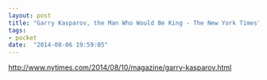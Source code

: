 ```yaml
---
layout: post
title: "Garry Kasparov, the Man Who Would Be King - The New York Times"
tags:
- pocket
date:  "2014-08-06 19:59:05"
---
```


http://www.nytimes.com/2014/08/10/magazine/garry-kasparov.html

